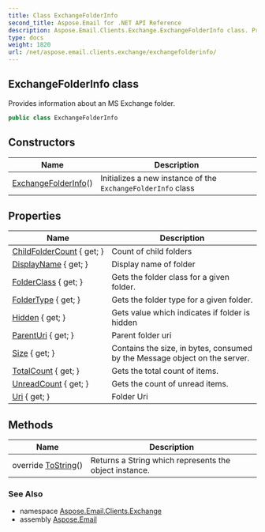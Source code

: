 ```yaml
---
title: Class ExchangeFolderInfo
second_title: Aspose.Email for .NET API Reference
description: Aspose.Email.Clients.Exchange.ExchangeFolderInfo class. Provides information about an MS Exchange folder
type: docs
weight: 1820
url: /net/aspose.email.clients.exchange/exchangefolderinfo/
---
```

## ExchangeFolderInfo class

Provides information about an MS Exchange folder.

```csharp
public class ExchangeFolderInfo
```

## Constructors

| Name | Description |
| --- | --- |
| [ExchangeFolderInfo](exchangefolderinfo/)() | Initializes a new instance of the `ExchangeFolderInfo` class |

## Properties

| Name | Description |
| --- | --- |
| [ChildFolderCount](../../aspose.email.clients.exchange/exchangefolderinfo/childfoldercount/) { get; } | Count of child folders |
| [DisplayName](../../aspose.email.clients.exchange/exchangefolderinfo/displayname/) { get; } | Display name of folder |
| [FolderClass](../../aspose.email.clients.exchange/exchangefolderinfo/folderclass/) { get; } | Gets the folder class for a given folder. |
| [FolderType](../../aspose.email.clients.exchange/exchangefolderinfo/foldertype/) { get; } | Gets the folder type for a given folder. |
| [Hidden](../../aspose.email.clients.exchange/exchangefolderinfo/hidden/) { get; } | Gets value which indicates if folder is hidden |
| [ParentUri](../../aspose.email.clients.exchange/exchangefolderinfo/parenturi/) { get; } | Parent folder uri |
| [Size](../../aspose.email.clients.exchange/exchangefolderinfo/size/) { get; } | Contains the size, in bytes, consumed by the Message object on the server. |
| [TotalCount](../../aspose.email.clients.exchange/exchangefolderinfo/totalcount/) { get; } | Gets the total count of items. |
| [UnreadCount](../../aspose.email.clients.exchange/exchangefolderinfo/unreadcount/) { get; } | Gets the count of unread items. |
| [Uri](../../aspose.email.clients.exchange/exchangefolderinfo/uri/) { get; } | Folder Uri |

## Methods

| Name | Description |
| --- | --- |
| override [ToString](../../aspose.email.clients.exchange/exchangefolderinfo/tostring/)() | Returns a String which represents the object instance. |

### See Also

* namespace [Aspose.Email.Clients.Exchange](../../aspose.email.clients.exchange/)
* assembly [Aspose.Email](../../)



